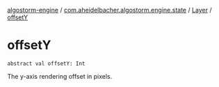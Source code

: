 [algostorm-engine](../../index.md) / [com.aheidelbacher.algostorm.engine.state](../index.md) / [Layer](index.md) / [offsetY](.)

# offsetY

`abstract val offsetY: Int`

The y-axis rendering offset in pixels.

